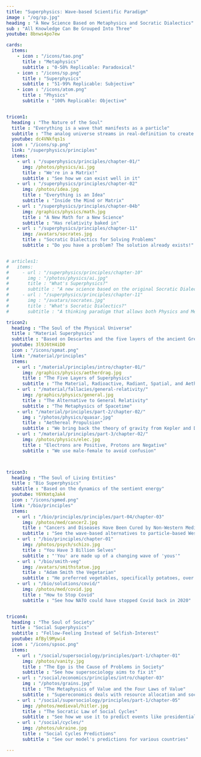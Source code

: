 ```yaml
---
title: "Superphysics: Wave-based Scientific Paradigm"
image : "/og/sp.jpg"
heading : "A New Science Based on Metaphysics and Socratic Dialectics"
sub : "All Knowledge Can Be Grouped Into Three"
youtube: 8bnws4po7ew

cards:
  items:
    - icon : "/icons/tao.png"
      title : "Metaphysics"
      subtitle : "0-50% Replicable: Paradoxical"
    - icon : "/icons/sp.png"
      title : "Superphysics"
      subtitle : "51-99% Replicable: Subjective"
    - icon : "/icons/atom.png"
      title : "Physics"
      subtitle : "100% Replicable: Objective"


tricon1:
  heading : "The Nature of the Soul"
  title : "Everything is a wave that manifests as a particle"
  subtitle : "The analog universe streams in real-definition to create reality"
  youtube: dc4VNkfqs1s
  icon : "/icons/sp.png"
  link: "/superphysics/principles"
  items:
    - url : "/superphysics/principles/chapter-01/"
      img: /photos/physics/ai.jpg 
      title : "We're in a Matrix!"
      subtitle : "See how we can exist well in it"
    - url : "/superphysics/principles/chapter-02"
      img: /photos/idea.jpg 
      title : "Everything is an Idea"
      subtitle : "Inside the Mind or Matrix"
    - url : "/superphysics/principles/chapter-04b"
      img: /graphics/physics/math.jpg     
      title : "A New Math for a New Science"
      subtitle : "Has relativity baked in"
    - url : "/superphysics/principles/chapter-11"
      img: /avatars/socrates.jpg     
      title : "Socratic Dialectics for Solving Problems"
      subtitle : "Do you have a problem? The solution already exists!"


# articles1:
#   items:
#     - url : "/superphysics/principles/chapter-10"
#       img : "/photos/physics/ai.jpg" 
#       title : "What's Superphysics?"
#       subtitle : "A new science based on the original Socratic Dialectics"
#     - url : "/superphysics/principles/chapter-11"
#       img : "/avatars/socrates.jpg" 
#       title : "What's Socratic Dialectics?"
#       subtitle : "A thinking paradigm that allows both Physics and Metaphysics"

tricon2:
  heading : "The Soul of the Physical Universe"
  title : "Material Superphysics"
  subtitle : "Based on Descartes and the five layers of the ancient Greek, Hindus, and Chinese"
  youtube: 3l9J6tH4iD0
  icon : "/icons/spmat.png"
  link: "/material/principles"
  items:
    - url : "/material/principles/intro/chapter-01/"
      img: /graphics/physics/aetherdrag.jpg
      title : "The Five Layers of Superphysics"
      subtitle : "The Material, Radioactive, Radiant, Spatial, and Aethereal"
    - url : "/material/fallacies/general-relativity/"
      img: /graphics/physics/general.jpg
      title : "The Alternative to General Relativity"
      subtitle : "The Metaphysics of Spacetime"
    - url: "/material/principles/part-2/chapter-02/"
      img : "/photos/physics/quasar.jpg"
      title : "Aethereal Propulsion"
      subtitle : "We bring back the theory of gravity from Kepler and Descartes"
    - url : "/material/principles/part-3/chapter-02/"
      img: /photos/physics/elec.jpg
      title : "Electrons are Positive, Protons are Negative"
      subtitle : "We use male-female to avoid confusion"



tricon3:
  heading : "The Soul of Living Entities"
  title : "Bio Superphysics"
  subtitle : "Based on the dynamics of the sentient energy"
  youtube: Y6YKmtqJak4
  icon : "/icons/spmed.png"
  link: "/bio/principles"
  items:
    - url : "/bio/principles/principles/part-04/chapter-03"
      img: /photos/med/cancer2.jpg
      title : "Cancers and Diseases Have Been Cured by Non-Western Medicine"
      subtitle : "See the wave-based alternatives to particle-based Western Medicine"
    - url : "/bio/principles/chapter-01"
      img: /photos/psych/schizo.jpg 
      title : "You Have 3 Billion Selves"
      subtitle : "'You' are made up of a changing wave of 'yous'"
    - url : "/bio/smith-veg"
      img: /avatars/smithstatue.jpg
      title : "Adam Smith the Vegetarian"
      subtitle : "He preferred vegetables, specifically potatoes, over meat"
    - url : "/bio/solutions/covid/"
      img: /photos/med/covid.jpg 
      title : "How to Stop Covid"
      subtitle : "See how NATO could have stopped Covid back in 2020"


tricon4:
  heading : "The Soul of Society"
  title : "Social Superphysics"
  subtitle : "Fellow-Feeling Instead of Selfish-Interest"
  youtube: AfByl9Mywi4
  icon : "/icons/spsoc.png"  
  items:
    - url : "/social/supersociology/principles/part-1/chapter-01"
      img: /photos/vanity.jpg 
      title : "The Ego is the Cause of Problems in Society"
      subtitle : "See how supersociology aims to fix it"
    - url : "/social/economics/principles/intro/chapter-03"
      img : "/photos/grains.jpg" 
      title : "The Metaphysics of Value and the Four Laws of Value"
      subtitle : "Supereconomics deals with resource allocation and socio-economic issues"
    - url : "/social/supersociology/principles/part-1/chapter-05"
      img: /photos/medieval/hitler.jpg
      title : "The Socratic Law of Social Cycles"
      subtitle : "See how we use it to predict events like presidential elections and recessions"
    - url : "/social/cycles/"
      img: /photos/ukraine.jpg
      title : "Social Cycles Predictions"
      subtitle : "See our model's predictions for various countries"

---
```


